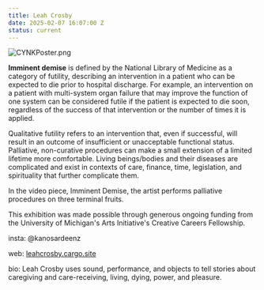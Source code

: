 ```yaml
---
title: Leah Crosby
date: 2025-02-07 16:07:00 Z
status: current
---
```


![CYNKPoster.png](/uploads/CYNKPoster.png)

**Imminent demise** is defined by the National Library of Medicine as a category of futility, describing an intervention in a patient who can be expected to die prior to hospital discharge. For example, an intervention on a patient with multi-system organ failure that may improve the function of one system can be considered futile if the patient is expected to die soon, regardless of the success of that intervention or the number of times it is applied.

Qualitative futility refers to an intervention that, even if successful, will result in an outcome of insufficient or unacceptable functional status.
Palliative, non-curative procedures can make a small extension of a limited lifetime more comfortable. Living beings/bodies and their diseases are complicated and exist in contexts of care, finance, time, legislation, and spirituality that further complicate them.

In the video piece, Imminent Demise, the artist performs palliative procedures on three terminal fruits.

This exhibition was made possible through generous ongoing funding from the University of Michigan's Arts Initiative's Creative Careers Fellowship.

insta: @kanosardeenz

web: [leahcrosby.cargo.site](leahcrosby.cargo.site)

bio: Leah Crosby uses sound, performance, and objects to tell stories about caregiving and care-receiving, living, dying, power, and pleasure.
